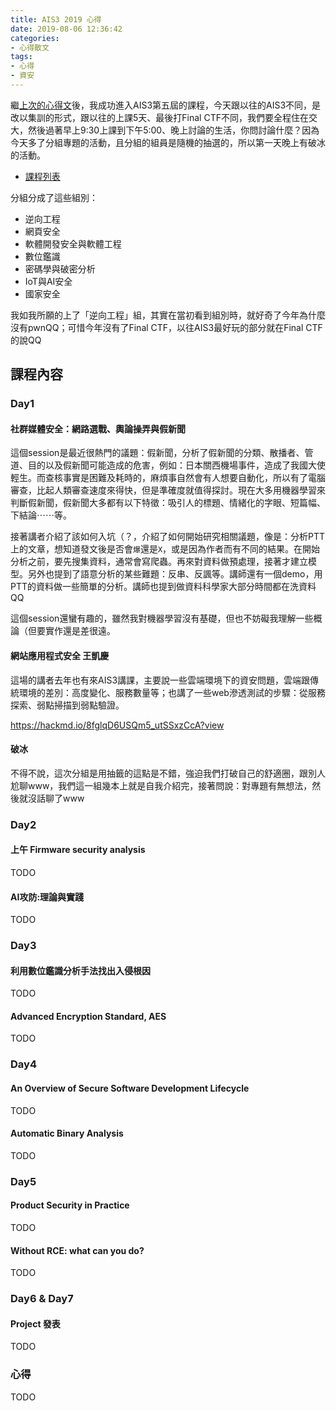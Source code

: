 ```yaml
---
title: AIS3 2019 心得
date: 2019-08-06 12:36:42
categories:
- 心得散文
tags:
- 心得
- 資安
---
```


繼[上次的心得文](/2019/05/31/ais3/ais3_2019_pre_exam/)後，我成功進入AIS3第五屆的課程，今天跟以往的AIS3不同，是改以集訓的形式，跟以往的上課5天、最後打Final CTF不同，我們要全程住在交大，然後過著早上9:30上課到下午5:00、晚上討論的生活，你問討論什麼？因為今天多了分組專題的活動，且分組的組員是隨機的抽選的，所以第一天晚上有破冰的活動。

* [課程列表](https://ais3.org/course)

分組分成了這些組別：

* 逆向工程
* 網頁安全
* 軟體開發安全與軟體工程
* 數位鑑識
* 密碼學與破密分析
* IoT與AI安全
* 國家安全

我如我所願的上了「逆向工程」組，其實在當初看到組別時，就好奇了今年為什麼沒有pwnQQ；可惜今年沒有了Final CTF，以往AIS3最好玩的部分就在Final CTF的說QQ

## 課程內容

### Day1
#### 社群媒體安全：網路選戰、輿論操弄與假新聞

這個session是最近很熱門的議題：假新聞，分析了假新聞的分類、散播者、管道、目的以及假新聞可能造成的危害，例如：日本關西機場事件，造成了我國大使輕生。而查核事實是困難及耗時的，麻煩事自然會有人想要自動化，所以有了電腦審查，比起人類審查速度來得快，但是準確度就值得探討。現在大多用機器學習來判斷假新聞，假新聞大多都有以下特徵：吸引人的標題、情緒化的字眼、短篇幅、下結論⋯⋯等。

接著講者介紹了該如何入坑（？，介紹了如何開始研究相關議題，像是：分析PTT上的文章，想知道發文後是否會`爆`還是`X`，或是因為作者而有不同的結果。在開始分析之前，要先搜集資料，通常會寫爬蟲。再來對資料做預處理，接著才建立模型。另外也提到了語意分析的某些難題：反串、反諷等。講師還有一個demo，用PTT的資料做一些簡單的分析。講師也提到做資料科學家大部分時間都在洗資料QQ

這個session還蠻有趣的，雖然我對機器學習沒有基礎，但也不妨礙我理解一些概論（但要實作還是差很遠。

#### 網站應用程式安全 王凱慶

這場的講者去年也有來AIS3講課，主要說一些雲端環境下的資安問題，雲端跟傳統環境的差別：高度變化、服務數量等；也講了一些web滲透測試的步驟：從服務探索、弱點掃描到弱點驗證。

https://hackmd.io/8fglqD6USQm5_utSSxzCcA?view

#### 破冰

不得不說，這次分組是用抽籤的這點是不錯，強迫我們打破自己的舒適圈，跟別人尬聊www，我們這一組幾本上就是自我介紹完，接著問說：對專題有無想法，然後就沒話聊了www

### Day2
#### 上午 Firmware security analysis

TODO

#### AI攻防:理論與實踐

TODO

### Day3
#### 利用數位鑑識分析手法找出入侵根因

TODO

#### Advanced Encryption Standard, AES

TODO

### Day4
#### An Overview of Secure Software Development Lifecycle

TODO

#### Automatic Binary Analysis

TODO

### Day5
#### Product Security in Practice

TODO

#### Without RCE: what can you do?

TODO

### Day6 & Day7
#### Project 發表

TODO

### 心得

TODO
